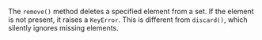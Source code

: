 
The `remove()` method deletes a specified element from a set. If the element is not present, it raises a `KeyError`. This is different from `discard()`, which silently ignores missing elements.